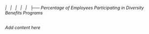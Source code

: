 ###### |   |   |   |   |   ├── Percentage of Employees Participating in Diversity Benefits Programs

*Add content here*